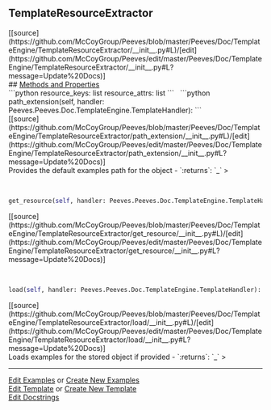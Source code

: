 ## <a id="Peeves.Doc.TemplateEngine.TemplateResourceExtractor">TemplateResourceExtractor</a> 

<div class="docs-source-link" markdown="1">
[[source](https://github.com/McCoyGroup/Peeves/blob/master/Peeves/Doc/TemplateEngine/TemplateResourceExtractor/__init__.py#L)/[edit](https://github.com/McCoyGroup/Peeves/edit/master/Peeves/Doc/TemplateEngine/TemplateResourceExtractor/__init__.py#L?message=Update%20Docs)]
</div>









<div class="collapsible-section">
 <div class="collapsible-section collapsible-section-header" markdown="1">
## <a class="collapse-link" data-toggle="collapse" href="#methods" markdown="1"> Methods and Properties</a> <a class="float-right" data-toggle="collapse" href="#methods"><i class="fa fa-chevron-down"></i></a>
 </div>
 <div class="collapsible-section collapsible-section-body collapse " id="methods" markdown="1">
 ```python
resource_keys: list
resource_attrs: list
```
<a id="Peeves.Doc.TemplateEngine.TemplateResourceExtractor.path_extension" class="docs-object-method">&nbsp;</a> 
```python
path_extension(self, handler: Peeves.Peeves.Doc.TemplateEngine.TemplateHandler): 
```
<div class="docs-source-link" markdown="1">
[[source](https://github.com/McCoyGroup/Peeves/blob/master/Peeves/Doc/TemplateEngine/TemplateResourceExtractor/path_extension/__init__.py#L)/[edit](https://github.com/McCoyGroup/Peeves/edit/master/Peeves/Doc/TemplateEngine/TemplateResourceExtractor/path_extension/__init__.py#L?message=Update%20Docs)]
</div>
Provides the default examples path for the object
  - `:returns`: `_`
    >


<a id="Peeves.Doc.TemplateEngine.TemplateResourceExtractor.get_resource" class="docs-object-method">&nbsp;</a> 
```python
get_resource(self, handler: Peeves.Peeves.Doc.TemplateEngine.TemplateHandler, keys=None, attrs=None): 
```
<div class="docs-source-link" markdown="1">
[[source](https://github.com/McCoyGroup/Peeves/blob/master/Peeves/Doc/TemplateEngine/TemplateResourceExtractor/get_resource/__init__.py#L)/[edit](https://github.com/McCoyGroup/Peeves/edit/master/Peeves/Doc/TemplateEngine/TemplateResourceExtractor/get_resource/__init__.py#L?message=Update%20Docs)]
</div>


<a id="Peeves.Doc.TemplateEngine.TemplateResourceExtractor.load" class="docs-object-method">&nbsp;</a> 
```python
load(self, handler: Peeves.Peeves.Doc.TemplateEngine.TemplateHandler): 
```
<div class="docs-source-link" markdown="1">
[[source](https://github.com/McCoyGroup/Peeves/blob/master/Peeves/Doc/TemplateEngine/TemplateResourceExtractor/load/__init__.py#L)/[edit](https://github.com/McCoyGroup/Peeves/edit/master/Peeves/Doc/TemplateEngine/TemplateResourceExtractor/load/__init__.py#L?message=Update%20Docs)]
</div>
Loads examples for the stored object if provided
  - `:returns`: `_`
    >
 </div>
</div>











---

[Edit Examples](https://github.com/McCoyGroup/Peeves/edit/gh-pages/ci/examples/Peeves/Doc/TemplateEngine/TemplateResourceExtractor.md) or 
[Create New Examples](https://github.com/McCoyGroup/Peeves/new/gh-pages/?filename=ci/examples/Peeves/Doc/TemplateEngine/TemplateResourceExtractor.md) <br/>
[Edit Template](https://github.com/McCoyGroup/Peeves/edit/gh-pages/ci/docs/Peeves/Doc/TemplateEngine/TemplateResourceExtractor.md) or 
[Create New Template](https://github.com/McCoyGroup/Peeves/new/gh-pages/?filename=ci/docs/templates/Peeves/Doc/TemplateEngine/TemplateResourceExtractor.md) <br/>
[Edit Docstrings](https://github.com/McCoyGroup/Peeves/edit/master/Peeves/Doc/TemplateEngine/TemplateResourceExtractor/__init__.py#L?message=Update%20Docs)